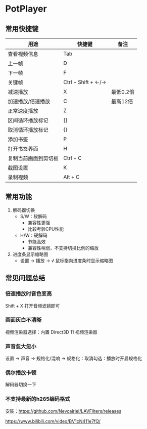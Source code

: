 # PotPlayer

## 常用快捷键

| 用途                 | 快捷键             | 备注      |
| -------------------- | ------------------ | --------- |
| 查看视频信息         | Tab                |           |
| 上一帧               | D                  |           |
| 下一帧               | F                  |           |
| 关键帧               | Ctrl + Shift + ←/→ |           |
| 减速播放             | X                  | 最低0.2倍 |
| 加速播放/倍速播放    | C                  | 最高12倍  |
| 正常速度播放         | Z                  |           |
| 区间循环播放标记     | []                 |           |
| 取消循环播放标记     | {}                 |           |
| 添加书签             | P                  |           |
| 打开书签界面         | H                  |           |
| 复制当前画面到剪切板 | Ctrl + C           |           |
| 截图设置             | K                  |           |
| 录制视频             | Alt + C            |           |

## 常用功能

1. 解码器切换
   - S/W：软解码
     - 兼容性更强
     - 比较考验CPU性能
   - H/W：硬解码
     - 节能高效
     - 兼容性稍弱，不支持切换比例的缩放
2. 进度条显示缩略图
   - 设置 → 播放 → √ 鼠标指向进度条时显示缩略图

## 常见问题总结

### 倍速播放时音色变高

Shift + X 打开音频滤镜即可

### 画面灰白不清晰

视频渲染器选择：内置 Direct3D 11 视频渲染器

### 声音忽大忽小

设置 → 声音 → 规格化/混响 → 规格化：取消勾选：播放时开启规格化

### 偶尔播放卡顿

解码器切换一下

### 不支持最新的h265编码格式

安装：https://github.com/Nevcairiel/LAVFilters/releases

https://www.bilibili.com/video/BV1cN411e7fQ/